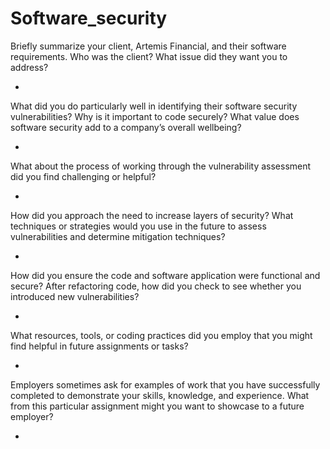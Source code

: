 # Software_security

Briefly summarize your client, Artemis Financial, and their software requirements. Who was the client? What issue did they want you to address?

 - 

What did you do particularly well in identifying their software security vulnerabilities? Why is it important to code securely? What value does software security add to a company’s overall wellbeing?

 - 

What about the process of working through the vulnerability assessment did you find challenging or helpful?

 - 

How did you approach the need to increase layers of security? What techniques or strategies would you use in the future to assess vulnerabilities and determine mitigation techniques?

 - 

How did you ensure the code and software application were functional and secure? After refactoring code, how did you check to see whether you introduced new vulnerabilities?

 - 

What resources, tools, or coding practices did you employ that you might find helpful in future assignments or tasks?

 - 

Employers sometimes ask for examples of work that you have successfully completed to demonstrate your skills, knowledge, and experience. What from this particular assignment might you want to showcase to a future employer?

 - 
